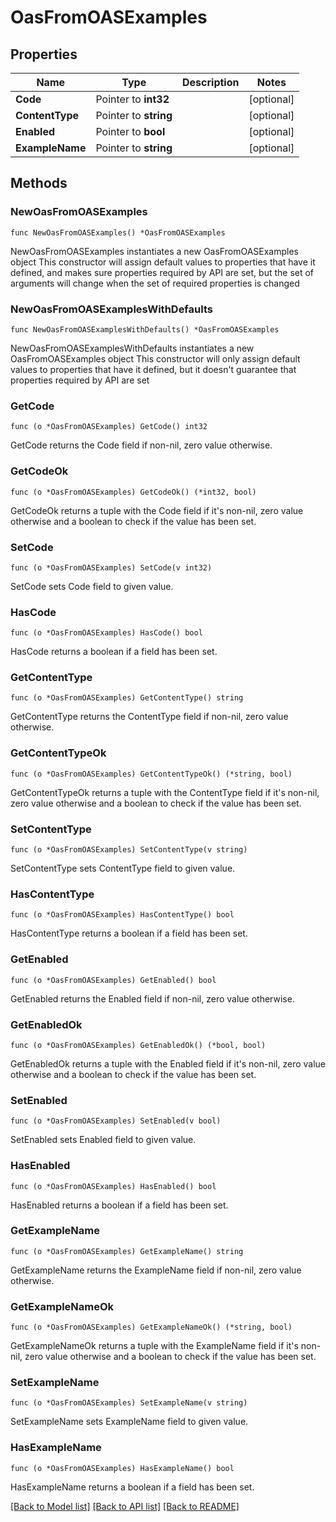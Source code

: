# OasFromOASExamples

## Properties

Name | Type | Description | Notes
------------ | ------------- | ------------- | -------------
**Code** | Pointer to **int32** |  | [optional] 
**ContentType** | Pointer to **string** |  | [optional] 
**Enabled** | Pointer to **bool** |  | [optional] 
**ExampleName** | Pointer to **string** |  | [optional] 

## Methods

### NewOasFromOASExamples

`func NewOasFromOASExamples() *OasFromOASExamples`

NewOasFromOASExamples instantiates a new OasFromOASExamples object
This constructor will assign default values to properties that have it defined,
and makes sure properties required by API are set, but the set of arguments
will change when the set of required properties is changed

### NewOasFromOASExamplesWithDefaults

`func NewOasFromOASExamplesWithDefaults() *OasFromOASExamples`

NewOasFromOASExamplesWithDefaults instantiates a new OasFromOASExamples object
This constructor will only assign default values to properties that have it defined,
but it doesn't guarantee that properties required by API are set

### GetCode

`func (o *OasFromOASExamples) GetCode() int32`

GetCode returns the Code field if non-nil, zero value otherwise.

### GetCodeOk

`func (o *OasFromOASExamples) GetCodeOk() (*int32, bool)`

GetCodeOk returns a tuple with the Code field if it's non-nil, zero value otherwise
and a boolean to check if the value has been set.

### SetCode

`func (o *OasFromOASExamples) SetCode(v int32)`

SetCode sets Code field to given value.

### HasCode

`func (o *OasFromOASExamples) HasCode() bool`

HasCode returns a boolean if a field has been set.

### GetContentType

`func (o *OasFromOASExamples) GetContentType() string`

GetContentType returns the ContentType field if non-nil, zero value otherwise.

### GetContentTypeOk

`func (o *OasFromOASExamples) GetContentTypeOk() (*string, bool)`

GetContentTypeOk returns a tuple with the ContentType field if it's non-nil, zero value otherwise
and a boolean to check if the value has been set.

### SetContentType

`func (o *OasFromOASExamples) SetContentType(v string)`

SetContentType sets ContentType field to given value.

### HasContentType

`func (o *OasFromOASExamples) HasContentType() bool`

HasContentType returns a boolean if a field has been set.

### GetEnabled

`func (o *OasFromOASExamples) GetEnabled() bool`

GetEnabled returns the Enabled field if non-nil, zero value otherwise.

### GetEnabledOk

`func (o *OasFromOASExamples) GetEnabledOk() (*bool, bool)`

GetEnabledOk returns a tuple with the Enabled field if it's non-nil, zero value otherwise
and a boolean to check if the value has been set.

### SetEnabled

`func (o *OasFromOASExamples) SetEnabled(v bool)`

SetEnabled sets Enabled field to given value.

### HasEnabled

`func (o *OasFromOASExamples) HasEnabled() bool`

HasEnabled returns a boolean if a field has been set.

### GetExampleName

`func (o *OasFromOASExamples) GetExampleName() string`

GetExampleName returns the ExampleName field if non-nil, zero value otherwise.

### GetExampleNameOk

`func (o *OasFromOASExamples) GetExampleNameOk() (*string, bool)`

GetExampleNameOk returns a tuple with the ExampleName field if it's non-nil, zero value otherwise
and a boolean to check if the value has been set.

### SetExampleName

`func (o *OasFromOASExamples) SetExampleName(v string)`

SetExampleName sets ExampleName field to given value.

### HasExampleName

`func (o *OasFromOASExamples) HasExampleName() bool`

HasExampleName returns a boolean if a field has been set.


[[Back to Model list]](../README.md#documentation-for-models) [[Back to API list]](../README.md#documentation-for-api-endpoints) [[Back to README]](../README.md)


